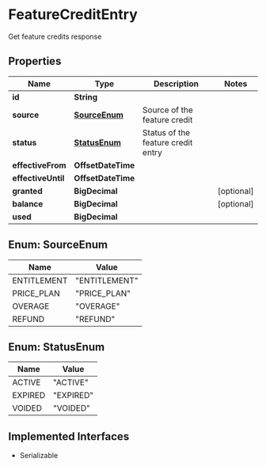 

# FeatureCreditEntry

Get feature credits response

## Properties

| Name | Type | Description | Notes |
|------------ | ------------- | ------------- | -------------|
|**id** | **String** |  |  |
|**source** | [**SourceEnum**](#SourceEnum) | Source of the feature credit |  |
|**status** | [**StatusEnum**](#StatusEnum) | Status of the feature credit entry |  |
|**effectiveFrom** | **OffsetDateTime** |  |  |
|**effectiveUntil** | **OffsetDateTime** |  |  |
|**granted** | **BigDecimal** |  |  [optional] |
|**balance** | **BigDecimal** |  |  [optional] |
|**used** | **BigDecimal** |  |  |



## Enum: SourceEnum

| Name | Value |
|---- | -----|
| ENTITLEMENT | &quot;ENTITLEMENT&quot; |
| PRICE_PLAN | &quot;PRICE_PLAN&quot; |
| OVERAGE | &quot;OVERAGE&quot; |
| REFUND | &quot;REFUND&quot; |



## Enum: StatusEnum

| Name | Value |
|---- | -----|
| ACTIVE | &quot;ACTIVE&quot; |
| EXPIRED | &quot;EXPIRED&quot; |
| VOIDED | &quot;VOIDED&quot; |


## Implemented Interfaces

* Serializable


